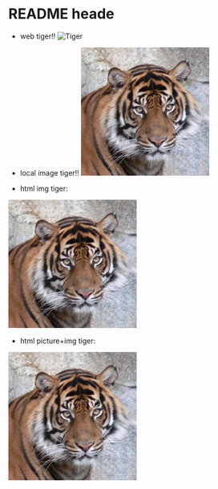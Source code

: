 # README heade


- web tiger!!
![Tiger](https://upload.wikimedia.org/wikipedia/commons/8/81/2012_Suedchinesischer_Tiger.JPG)

- local image tiger!!
![tiger](./images/tiger.jpg)

- html img tiger:
<img src="./images/tiger.jpg" alt="TIGER">

- html picture+img tiger:
<picture>
  <img src="./images/tiger.jpg" alt="TIGER">
</picture>
